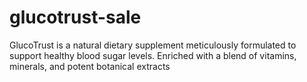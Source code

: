 # glucotrust-sale
GlucoTrust is a natural dietary supplement meticulously formulated to support healthy blood sugar levels. Enriched with a blend of vitamins, minerals, and potent botanical extracts
